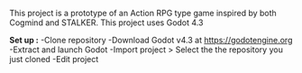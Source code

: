 This project is a prototype of an Action RPG type game inspired by both Cogmind and STALKER. This project uses Godot 4.3

**Set up :**
  -Clone repository
  -Download Godot v4.3 at https://godotengine.org
  -Extract and launch Godot
  -Import project > Select the the repository you just cloned
  -Edit project
